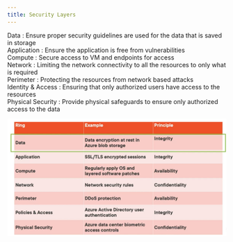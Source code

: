 ```yaml
---
title: Security Layers
---
```


Data : Ensure proper security guidelines are used for the data that is saved in storage  
Application : Ensure the application is free from vulnerabilities  
Compute : Secure access to VM and endpoints for access  
Network : Limiting the network connectivity to all the resources to only what is required  
Perimeter : Protecting the resources from network based attacks  
Identity & Access : Ensuring that only authorized users have access to the resources  
Physical Security : Provide physical safeguards to ensure only authorized access to the data

![Security Layers|600](../images/security_layers.png)